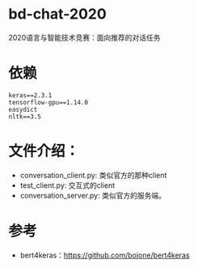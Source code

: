# bd-chat-2020
2020语言与智能技术竞赛：面向推荐的对话任务

# 依赖
```text
keras==2.3.1
tensorflow-gpu==1.14.0
easydict
nltk==3.5
```

# 文件介绍：
 * conversation_client.py: 类似官方的那种client
 * test_client.py: 交互式的client
 * conversation_server.py: 类似官方的服务端。

# 参考
 * bert4keras：https://github.com/bojone/bert4keras